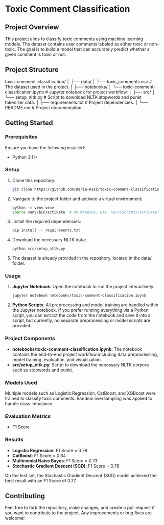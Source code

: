 # Toxic Comment Classification

## Project Overview

This project aims to classify toxic comments using machine learning models. The dataset contains user comments labeled as either toxic or non-toxic. The goal is to build a model that can accurately predict whether a given comment is toxic or not.

## Project Structure

toxic-comment-classification/
│
├── data/
│   └── toxic_comments.csv  # The dataset used in the project.
│
├── notebooks/
│   └── toxic-comment-classification.ipynb  # Jupyter notebook for project workflow.
│
├── src/
│   └── setup_nltk.py  # Script to download NLTK stopwords and punkt tokenizer data.
│
├── requirements.txt  # Project dependencies.
│
└── README.md  # Project documentation.

## Getting Started

### Prerequisites

Ensure you have the following installed:

- Python 3.11+

### Setup

1. Clone this repository:

    ```bash
    git clone https://github.com/Daria-Razz/toxic-comment-classification.git
    ```

2. Navigate to the project folder and activate a virtual environment:

    ```bash
    python -m venv venv
    source venv/bin/activate  # On Windows, use `venv\Scripts\activate`
    ```

3. Install the required dependencies:

    ```bash
    pip install -r requirements.txt
    ```

4. Download the necessary NLTK data:

    ```bash
    python src/setup_nltk.py
    ```

5. The dataset is already provided in the repository, located in the data/ folder.

### Usage

1. **Jupyter Notebook**: Open the notebook to run the project interactively.

    ```bash
    jupyter notebook notebooks/toxic-comment-classification.ipynb
    ```

2. **Python Scripts**: All preprocessing and model training are handled within the Jupyter notebook. If you prefer running everything via a Python script, you can extract the code from the notebook and save it into a script, but currently, no separate preprocessing or model scripts are provided.

### Project Components

- **notebooks/toxic-comment-classification.ipynb**: The notebook contains the end-to-end project workflow including data preprocessing, model training, evaluation, and visualization.
- **src/setup_nltk.py**: Script to download the necessary NLTK corpora such as stopwords and punkt.

### Models Used

Multiple models such as Logistic Regression, CatBoost, and XGBoost were trained to classify toxic comments. Random oversampling was applied to handle class imbalance.
  
### Evaluation Metrics

- F1 Score

### Results

- **Logistic Regression**: F1 Score = 0.78
- **CatBoost**: F1 Score = 0.64
- **Multinomial Naive Bayes**: F1 Score = 0.73
- **Stochastic Gradient Descent (SGD)**: F1 Score = 0.78

On the test set, the Stochastic Gradient Descent (SGD) model achieved the best result with an F1 Score of 0.77.

## Contributing

Feel free to fork the repository, make changes, and create a pull request if you want to contribute to the project. Any improvements or bug fixes are welcome!
